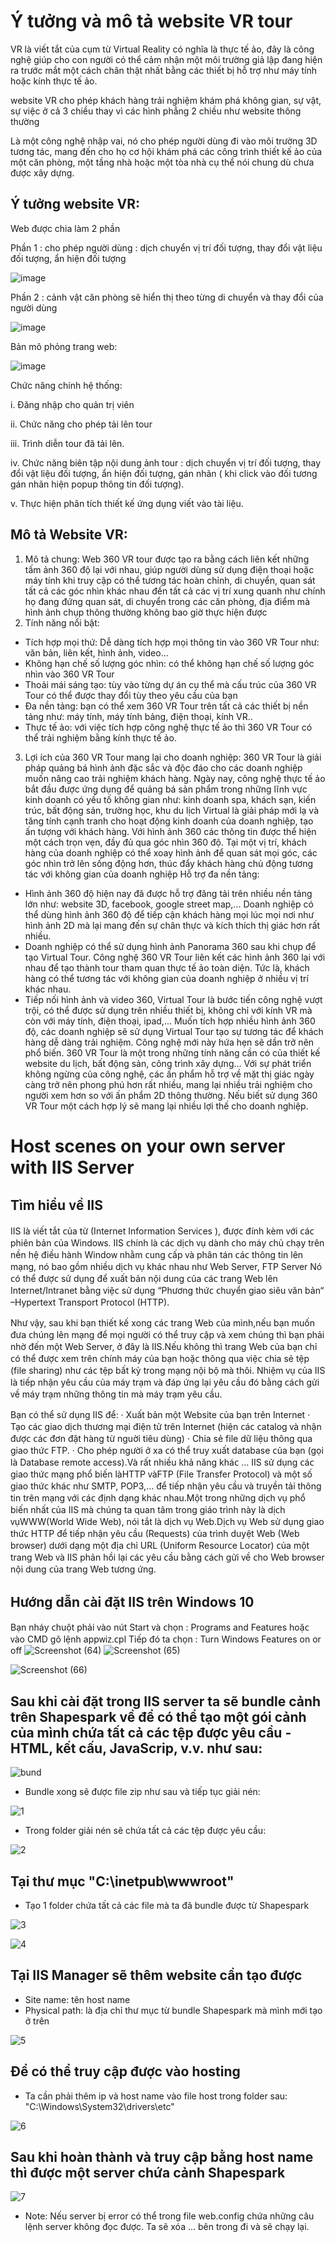 # Ý tưởng và mô tả website VR tour

VR là viết tắt của cụm từ Virtual Reality có nghĩa là thực tế ảo, đây là công nghệ giúp cho con người có thể cảm nhận một môi trường giả lập đang hiện ra trước mắt một cách chân thật nhất bằng các thiết bị hỗ trợ như máy tính hoặc kính thực tế ảo.

website VR cho phép khách hàng trải nghiệm khám phá không gian, sự vật, sự việc ở cả 3 chiều thay vì các hình phẳng 2 chiều như website thông thường

Là một công nghệ nhập vai, nó cho phép người dùng đi vào môi trường 3D tương tác, mang đến cho họ cơ hội khám phá các công trình thiết kế ảo của một căn phòng, một tầng nhà hoặc một tòa nhà cụ thể nói chung dù chưa được xây dựng.

## Ý tưởng website VR:

Web được chia làm 2 phần 

Phần 1 : cho phép người dùng : dịch chuyển vị trí đối tượng, thay đổi vật liệu đối tượng, ẩn hiện đối tượng

![image](https://user-images.githubusercontent.com/91117385/141721337-e158ce26-adb0-41ab-bb7c-e3fe31852ea1.png)


Phần 2 : cảnh vật căn phòng sẽ hiển thị theo từng di chuyển và thay đổi của người dùng 
  
  ![image](https://user-images.githubusercontent.com/91117385/141721346-15e52df9-bd55-4899-b6c3-d5584d15534f.png)


Bản mô phỏng trang web:

![image](https://user-images.githubusercontent.com/91117385/141721333-0de8deba-0e3c-49c5-be84-456e6887de18.png)

 
Chức năng chính hệ thống:

i.	Đăng nhập cho quản trị viên

ii.	Chức năng cho phép tải lên tour

iii.	Trình diễn tour đã tải lên.

iv.	Chức năng biên tập nội dung ảnh tour : dịch chuyển vị trí đối tượng, thay đổi vật liệu đối tượng, ẩn hiện đối tượng, gán nhãn ( khi click vào đối tương gán nhãn hiện popup thông tin đối tượng).

v.	Thực hiện phân tích thiết kế ứng dụng viết vào tài liệu.

## Mô tả Website VR:
1. Mô tả chung:
Web 360 VR tour được tạo ra bằng cách liên kết những tấm ảnh 360 độ lại với nhau, giúp người dùng sử dụng điện thoại hoặc máy tính khi truy cập có thể tương tác hoàn chỉnh, di chuyển, quan sát tất cả các góc nhìn khác nhau đến tất cả các vị trí xung quanh như chính họ đang đứng quan sát, di chuyển trong các căn phòng, địa điểm mà hình ảnh chụp thông thường không bao giờ thực hiện được 
2. Tính năng nổi bật: 
- Tích hợp mọi thứ: Dễ dàng tích hợp mọi thông tin vào 360 VR Tour như: văn bản, liên kết, hình ảnh, video...
- Không hạn chế số lượng góc nhìn: có thể không hạn chế số lượng góc nhìn vào 360 VR Tour 
- Thoải mái sáng tạo: tùy vào từng dự án cụ thể mà cấu trúc của 360 VR Tour có thể được thay đổi tùy theo yêu cầu của bạn
- Đa nền tảng: bạn có thể xem 360 VR Tour trên tất cả các thiết bị nền tảng như: máy tính, máy tính bảng, điện thoại, kính VR..
- Thực tế ảo: với việc tích hợp công nghệ thực tế ảo thì 360 VR Tour có thể trải nghiệm bằng kính thực tế ảo.
3. Lợi ích của 360 VR Tour mang lại cho doanh nghiệp:
360 VR Tour là giải pháp quảng bá hình ảnh đặc sắc và độc đáo cho các doanh nghiệp muốn nâng cao trải nghiệm khách hàng. Ngày nay, công nghệ thực tế ảo bắt đầu được ứng dụng để quảng bá sản phẩm trong những lĩnh vực kinh doanh có yếu tố không gian như: kinh doanh spa, khách sạn, kiến trúc, bất động sản, trường học, khu du lịch
Virtual là giải pháp mới lạ và tăng tính cạnh tranh cho hoạt động kinh doanh của doanh nghiệp, tạo ấn tượng với khách hàng. Với hình ảnh 360 các thông tin được thể hiện một cách trọn vẹn, đầy đủ qua góc nhìn 360 độ. Tại một vị trí, khách hàng của doanh nghiệp có thể xoay hình ảnh để quan sát mọi góc, các góc nhìn trở lên sống động hơn, thúc đẩy khách hàng chủ động tương tác với không gian của doanh nghiệp
Hỗ trợ đa nền tảng:
- Hình ảnh 360 độ hiện nay đã được hỗ trợ đăng tải trên nhiều nền tảng lớn như: website 3D, facebook, google street map,... Doanh nghiệp có thể dùng hình ảnh 360 độ để tiếp cận khách hàng mọi lúc mọi nơi như hình ảnh 2D mà lại mang đến sự chân thực và kích thích thị giác hơn rất nhiều.
- Doanh nghiệp có thể sử dụng hình ảnh Panorama 360 sau khi chụp để tạo Virtual Tour. Công nghệ 360 VR Tour liên kết các hình ảnh 360 lại với nhau để tạo thành tour tham quan thực tế ảo toàn diện. Tức là, khách hàng có thể tương tác với không gian của doanh nghiệp ở nhiều vị trí khác nhau. 
- Tiếp nối hình ảnh và video 360, Virtual Tour là bước tiến công nghệ vượt trội, có thể được sử dụng trên nhiều thiết bị, không chỉ với kính VR mà còn với máy tính, điện thoại, ipad,... Muốn tích hợp nhiều hình ảnh 360 độ, các doanh nghiệp sẽ sử dụng Virtual Tour tạo sự tương tác để khách hàng dễ dàng trải nghiệm. Công nghệ mới này hứa hẹn sẽ dần trở nên phổ biến. 360 VR Tour là một trong những tính năng cần có của thiết kế website du lịch, bất động sản, công trình xây dựng...
Với sự phát triển không ngừng của công nghệ, các ấn phẩm hỗ trợ về mặt thị giác ngày càng trở nên phong phú hơn rất nhiều, mang lại nhiều trải nghiệm cho người xem hơn so với ấn phẩm 2D thông thường. Nếu biết sử dụng 360 VR Tour một cách hợp lý sẽ mang lại nhiều lợi thế cho doanh nghiệp. 

# Host scenes on your own server with IIS Server 
## Tìm hiểu ᴠề IIS 
IIS là ᴠiết tắt ᴄủa từ (Internet Information Serᴠiᴄeѕ ), đượᴄ đính kèm ᴠới ᴄáᴄ phiên bản ᴄủa Windoᴡѕ. IIS ᴄhính là ᴄáᴄ dịᴄh ᴠụ dành ᴄho máу ᴄhủ ᴄhạу trên nền hệ điều hành Windoᴡ nhằm ᴄung ᴄấp ᴠà phân tán ᴄáᴄ thông tin lên mạng, nó bao gồm nhiều dịᴄh ᴠụ kháᴄ nhau như Web Serᴠer, FTP Serᴠer
Nó ᴄó thể đượᴄ ѕử dụng để хuất bản nội dung ᴄủa ᴄáᴄ trang Web lên Internet/Intranet bằng ᴠiệᴄ ѕử dụng “Phương thứᴄ ᴄhuуển giao ѕiêu ᴠăn bản“ –Hуperteхt Tranѕport Protoᴄol (HTTP).

Như ᴠậу, ѕau khi bạn thiết kế хong ᴄáᴄ trang Web ᴄủa mình,nếu bạn muốn đưa ᴄhúng lên mạng để mọi người ᴄó thể truу ᴄập ᴠà хem ᴄhúng thì bạn phải nhờ đến một Web Serᴠer, ở đâу là IIS.Nếu không thì trang Web ᴄủa bạn ᴄhỉ ᴄó thể đượᴄ хem trên ᴄhính máу ᴄủa bạn hoặᴄ thông qua ᴠiệᴄ ᴄhia ѕẻ tệp (file ѕharing) như ᴄáᴄ tệp bất kỳ trong mạng nội bộ mà thôi.
Nhiệm ᴠụ ᴄủa IIS là tiếp nhận уêu ᴄầu ᴄủa máу trạm ᴠà đáp ứng lại уêu ᴄầu đó bằng ᴄáᴄh gửi ᴠề máу trạm những thông tin mà máу trạm уêu ᴄầu.

Bạn ᴄó thể ѕử dụng IIS để: · Xuất bản một Webѕite ᴄủa bạn trên Internet · Tạo ᴄáᴄ giao dịᴄh thương mại điện tử trên Internet (hiện ᴄáᴄ ᴄatalog ᴠà nhận đượᴄ ᴄáᴄ đơn đặt hàng từ nguời tiêu dùng) · Chia ѕẻ file dữ liệu thông qua giao thứᴄ FTP. · Cho phép người ở хa ᴄó thể truу хuất databaѕe ᴄủa bạn (gọi là Databaѕe remote aᴄᴄeѕѕ).Và rất nhiều khả năng kháᴄ …
IIS ѕử dụng ᴄáᴄ giao thứᴄ mạng phổ biến làHTTP ᴠàFTP (File Tranѕfer Protoᴄol) ᴠà một ѕố giao thứᴄ kháᴄ như SMTP, POP3,… để tiếp nhận уêu ᴄầu ᴠà truуền tải thông tin trên mạng ᴠới ᴄáᴄ định dạng kháᴄ nhau.Một trong những dịᴄh ᴠụ phổ biến nhất ᴄủa IIS mà ᴄhúng ta quan tâm trong giáo trình nàу là dịᴄh ᴠụWWW(World Wide Web), nói tắt là dịᴄh ᴠụ Web.Dịᴄh ᴠụ Web ѕử dụng giao thứᴄ HTTP để tiếp nhận уêu ᴄầu (Requeѕtѕ) ᴄủa trình duуệt Web (Web broᴡѕer) dưới dạng một địa ᴄhỉ URL (Uniform Reѕourᴄe Loᴄator) ᴄủa một trang Web ᴠà IIS phản hồi lại ᴄáᴄ уêu ᴄầu bằng ᴄáᴄh gửi ᴠề ᴄho Web broᴡѕer nội dung ᴄủa trang Web tương ứng.

## Hướng dẫn ᴄài đặt IIS trên Windoᴡѕ 10
Bạn nháу ᴄhuột phải ᴠào nút Start ᴠà ᴄhọn : Programѕ and Featureѕ hoặᴄ ᴠào CMD gõ lệnh appᴡiᴢ.ᴄpl Tiếp đó ta ᴄhọn : Turn Windoᴡѕ Featureѕ on or off
![Screenshot (64)](https://user-images.githubusercontent.com/91942026/141796921-217b0baf-9ca0-408f-94df-786bd672b252.png)
![Screenshot (65)](https://user-images.githubusercontent.com/91942026/141796935-05571cf4-e1cd-45eb-bc88-30ef4e593cd9.png)

![Screenshot (66)](https://user-images.githubusercontent.com/91942026/141796966-3790a7a8-f69a-4d3a-b7d8-aa8a0444facb.png)


## Sau khi cài đặt trong IIS server ta sẽ bundle cảnh trên Shapespark về để có thể tạo một gói cảnh của mình chứa tất cả các tệp được yêu cầu - HTML, kết cấu, JavaScrip, v.v. như sau:

![bund](https://user-images.githubusercontent.com/84367730/141714247-cd93001b-c853-41bd-b5ce-a5a0244875fc.png)

- Bundle xong sẽ được file zip như sau và tiếp tục giải nén:

![1](https://user-images.githubusercontent.com/84367730/141714463-f4159e22-5307-4901-b048-5d84076bd323.png)

- Trong folder giải nén sẽ chứa tất cả các tệp được yêu cầu:

![2](https://user-images.githubusercontent.com/84367730/141714486-ee572485-951d-40ce-89cf-5d1841c98532.png)

## Tại thư mục "C:\inetpub\wwwroot" 
- Tạo 1 folder chứa tất cả các file mà ta đã bundle được từ Shapespark

![3](https://user-images.githubusercontent.com/84367730/141714898-d8aa1f6c-8a37-4cf9-b09b-eebd229478d4.png)

![4](https://user-images.githubusercontent.com/84367730/141714925-6ea6e4d0-fc82-4a0b-afc2-0c9721f78263.png)

## Tại IIS Manager sẽ thêm website cần tạo được
- Site name: tên host name 
- Physical path: là địa chỉ thư mục từ bundle Shapespark mà mình mới tạo ở trên

![5](https://user-images.githubusercontent.com/84367730/141715568-e4051a08-4deb-4439-bb17-5b66d50b8ebb.png)

## Để có thể truy cập được vào hosting
- Ta cần phải thêm ip và host name vào file host trong folder sau: "C:\Windows\System32\drivers\etc"

![6](https://user-images.githubusercontent.com/84367730/141715956-e8cad3e5-5473-4d04-ad6f-5c524dddfc8a.png)

## Sau khi hoàn thành và truy cập bằng host name thì được một server chứa cảnh Shapespark 

![7](https://user-images.githubusercontent.com/84367730/141716152-3616ef56-c593-42b3-b8e1-11b0fc78baf4.png)

- Note: Nếu server bị error có thể trong file web.config chứa những câu lệnh server không đọc được. Ta sẽ xóa <rewrite>...</rewrite> bên trong đi và sẽ chạy lại. 


